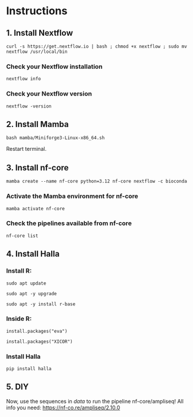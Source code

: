 # Instructions

## 1. Install Nextflow

`
curl -s https://get.nextflow.io | bash ; chmod +x nextflow ; sudo mv nextflow /usr/local/bin
`

### Check your Nextflow installation

`
nextflow info
`

### Check your Nextflow version

`
nextflow -version
`

## 2. Install Mamba 

`
bash mamba/Miniforge3-Linux-x86_64.sh
`

Restart terminal.

## 3. Install nf-core

`
mamba create --name nf-core python=3.12 nf-core nextflow -c bioconda
`

### Activate the Mamba environment for nf-core

`
mamba activate nf-core
`

### Check the pipelines available from nf-core

`
nf-core list
`

## 4. Install Halla

### Install R:

`
sudo apt update
`

`
sudo apt -y upgrade
`

`
sudo apt -y install r-base
`

### Inside R:

`
install.packages("eva")
`

`
install.packages("XICOR")
`

### Install Halla

`
pip install halla 
`


## 5. DIY

Now, use the sequences in *data* to run the pipeline nf-core/ampliseq!
All info you need: https://nf-co.re/ampliseq/2.10.0

